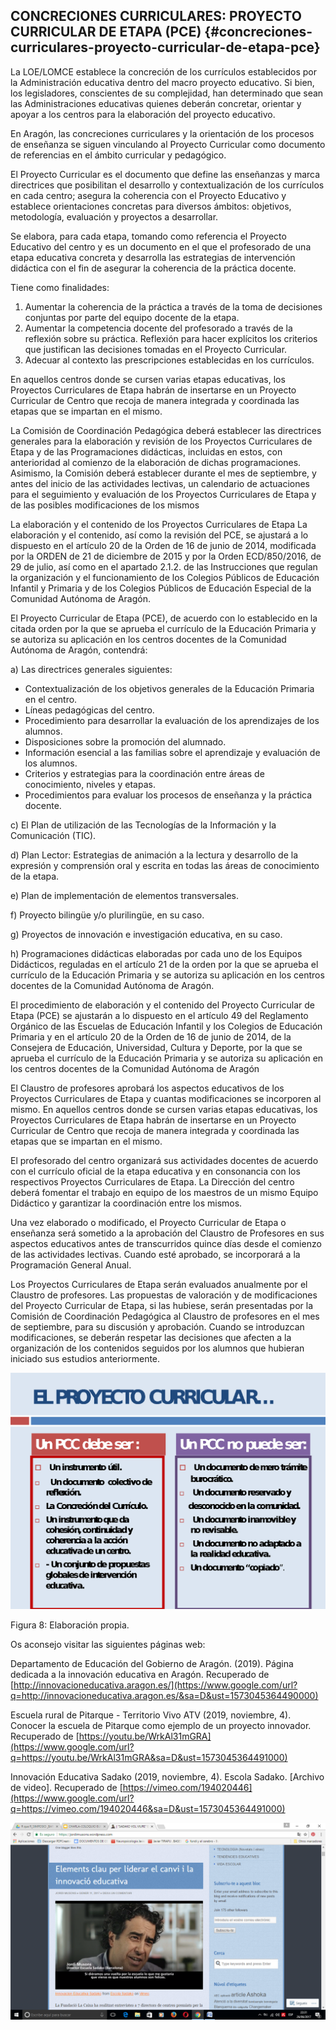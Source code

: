 ## CONCRECIONES CURRICULARES: PROYECTO CURRICULAR DE ETAPA (PCE) {#concreciones-curriculares-proyecto-curricular-de-etapa-pce}

La LOE/LOMCE establece la concreción de los currículos establecidos por la Administración educativa dentro del macro proyecto educativo. Si bien, los legisladores, conscientes de su complejidad, han determinado que sean las Administraciones educativas  quienes deberán concretar, orientar y apoyar a los centros para la elaboración del proyecto educativo.

En Aragón, las concreciones curriculares y la orientación de los procesos de enseñanza se siguen vinculando al Proyecto Curricular como documento de referencias en el ámbito curricular y pedagógico.

El Proyecto Curricular es el documento que define las enseñanzas y  marca directrices que posibilitan el desarrollo y contextualización de los currículos en cada centro; asegura la coherencia con el Proyecto Educativo y establece orientaciones concretas para diversos ámbitos: objetivos, metodología, evaluación y proyectos a desarrollar.

Se elabora, para cada etapa, tomando como referencia el Proyecto Educativo del centro y es un documento en el que el profesorado de una etapa educativa concreta y desarrolla las estrategias de intervención didáctica con el fin de asegurar la coherencia de la práctica docente.

Tiene como finalidades:

1.  Aumentar la coherencia de la práctica a través de la toma de decisiones conjuntas por parte del equipo docente  de la etapa.
2.  Aumentar la competencia docente del profesorado a través de la reflexión sobre su práctica. Reflexión para hacer explícitos los criterios que justifican las decisiones tomadas en el Proyecto Curricular.
3.  Adecuar al contexto las prescripciones establecidas en los currículos.

En aquellos centros donde se cursen varias etapas educativas, los Proyectos Curriculares de Etapa habrán de insertarse en un Proyecto Curricular de Centro que recoja de manera integrada y coordinada las etapas que se impartan en el mismo.

La Comisión de Coordinación Pedagógica deberá establecer las directrices generales para la elaboración y revisión de los Proyectos Curriculares de Etapa y de las Programaciones didácticas, incluidas en estos, con anterioridad al comienzo de la elaboración de dichas programaciones. Asimismo, la Comisión deberá establecer durante el mes de septiembre, y antes del inicio de las actividades lectivas, un calendario de actuaciones para el seguimiento y evaluación de los Proyectos Curriculares de Etapa y de las posibles modificaciones de los mismos

La elaboración y el contenido de los Proyectos Curriculares de Etapa La elaboración y el contenido, así como la revisión del PCE, se ajustará a lo dispuesto en el artículo 20 de la Orden de 16 de junio de 2014, modificada por la ORDEN de 21 de diciembre de 2015 y por la Orden ECD/850/2016, de 29 de julio, así como en el apartado 2.1.2\. de las Instrucciones que regulan la organización y el funcionamiento de los Colegios Públicos de Educación Infantil y Primaria y de los Colegios Públicos de Educación Especial de la Comunidad Autónoma de Aragón.

El Proyecto Curricular de Etapa (PCE), de acuerdo con lo establecido en la citada orden por la que se aprueba el currículo de la Educación Primaria y se autoriza su aplicación en los centros docentes de la Comunidad Autónoma de Aragón, contendrá:

a) Las directrices generales siguientes:

*   Contextualización de los objetivos generales de la Educación Primaria en el centro.
*   Líneas pedagógicas del centro.
*   Procedimiento para desarrollar la evaluación de los aprendizajes de los alumnos.
*   Disposiciones sobre la promoción del alumnado.
*   Información esencial a las familias sobre el aprendizaje y evaluación de los alumnos.
*   Criterios y estrategias para la coordinación entre áreas de conocimiento, niveles y etapas.
*   Procedimientos para evaluar los procesos de enseñanza y la práctica docente.

c) El Plan de utilización de las Tecnologías de la Información y la Comunicación (TIC).

 d) Plan Lector: Estrategias de animación a la lectura y desarrollo de la expresión y comprensión oral y escrita en todas las áreas de conocimiento de la etapa.

e) Plan de implementación de elementos transversales.

f) Proyecto bilingüe y/o plurilingüe, en su caso.

g) Proyectos de innovación e investigación educativa, en su caso.

h) Programaciones didácticas elaboradas por cada uno de los Equipos Didácticos, reguladas en el artículo 21 de la orden por la que se aprueba el currículo de la Educación Primaria y se autoriza su aplicación en los centros docentes de la Comunidad Autónoma de Aragón.

 El procedimiento de elaboración y el contenido del Proyecto Curricular de Etapa (PCE) se ajustarán a lo dispuesto en el artículo 49 del Reglamento Orgánico de las Escuelas de Educación Infantil y los Colegios de Educación Primaria y en el artículo 20 de la Orden de 16 de junio de 2014, de la Consejera de Educación, Universidad, Cultura y Deporte, por la que se aprueba el currículo de la Educación Primaria y se autoriza su aplicación en los centros docentes de la Comunidad Autónoma de Aragón

El Claustro de profesores aprobará los aspectos educativos de los Proyectos Curriculares de Etapa y cuantas modificaciones se incorporen al mismo. En aquellos centros donde se cursen varias etapas educativas, los Proyectos Curriculares de Etapa habrán de insertarse en un Proyecto Curricular de Centro que recoja de manera integrada y coordinada las etapas que se impartan en el mismo.

El profesorado del centro organizará sus actividades docentes de acuerdo con el currículo oficial de la etapa educativa y en consonancia con los respectivos Proyectos Curriculares de Etapa. La Dirección del centro deberá fomentar el trabajo en equipo de los maestros de un mismo Equipo Didáctico y garantizar la coordinación entre los mismos.

Una vez elaborado o modificado, el Proyecto Curricular de Etapa o enseñanza será sometido a la aprobación del Claustro de Profesores en sus aspectos educativos antes de transcurridos quince días desde el comienzo de las actividades lectivas. Cuando esté aprobado, se incorporará a la Programación General Anual.

Los Proyectos Curriculares de Etapa serán evaluados anualmente por el Claustro de profesores. Las propuestas de valoración y de modificaciones del Proyecto Curricular de Etapa, si las hubiese, serán presentadas por la Comisión de Coordinación Pedagógica al Claustro de profesores en el mes de septiembre, para su discusión y aprobación. Cuando se introduzcan modificaciones, se deberán respetar las decisiones que afecten a la organización de los contenidos seguidos por los alumnos que hubieran iniciado sus estudios anteriormente.

![](images/image10.png)

Figura 8: Elaboración propia.

Os aconsejo visitar las siguientes páginas web:

Departamento de Educación del Gobierno de Aragón. (2019). Página dedicada a la innovación educativa en Aragón. Recuperado de [http://innovacioneducativa.aragon.es/](https://www.google.com/url?q=http://innovacioneducativa.aragon.es/&sa=D&ust=1573045364490000)

Escuela rural de Pitarque - Territorio Vivo ATV (2019, noviembre, 4). Conocer la escuela de Pitarque como ejemplo de un proyecto innovador. Recuperado de [https://youtu.be/WrkAl31mGRA](https://www.google.com/url?q=https://youtu.be/WrkAl31mGRA&sa=D&ust=1573045364491000)

Innovación Educativa Sadako (2019, noviembre, 4). Escola Sadako. [Archivo de video]. Recuperado de [https://vimeo.com/194020446](https://www.google.com/url?q=https://vimeo.com/194020446&sa=D&ust=1573045364491000)

![](images/image2.png)